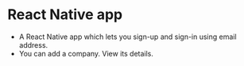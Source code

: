 # React Native app
* A React Native app which lets you sign-up and sign-in using email address.
* You can add a company. View its details.
